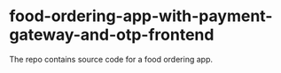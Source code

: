 # food-ordering-app-with-payment-gateway-and-otp-frontend
The repo contains source code for a food ordering app.
